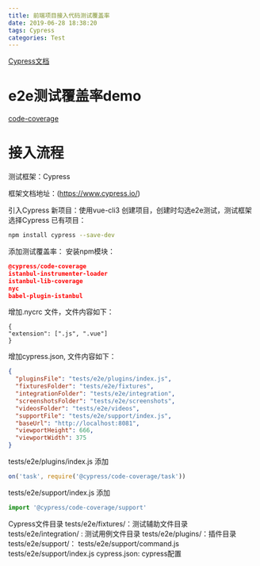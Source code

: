 ```yaml
---
title: 前端项目接入代码测试覆盖率
date: 2019-06-28 18:38:20
tags: Cypress
categories: Test
---
```


[Cypress文档](https://docs.cypress.io/)

# e2e测试覆盖率demo
[code-coverage](https://github.com/xieQin/code-coverage)

# 接入流程
测试框架：Cypress

框架文档地址：(https://www.cypress.io/)

引入Cypress
新项目：使用vue-cli3 创建项目，创建时勾选e2e测试，测试框架选择Cypress
已有项目： 
```bash
npm install cypress --save-dev
```
添加测试覆盖率：
安装npm模块：
```json
@cypress/code-coverage
istanbul-instrumenter-loader
istanbul-lib-coverage
nyc
babel-plugin-istanbul
```
增加.nycrc 文件，文件内容如下：
```
{
"extension": [".js", ".vue"]
}
```
增加cypress.json, 文件内容如下：
```json
{
  "pluginsFile": "tests/e2e/plugins/index.js",
  "fixturesFolder": "tests/e2e/fixtures",
  "integrationFolder": "tests/e2e/integration",
  "screenshotsFolder": "tests/e2e/screenshots",
  "videosFolder": "tests/e2e/videos",
  "supportFile": "tests/e2e/support/index.js",
  "baseUrl": "http://localhost:8081",
  "viewportHeight": 666,
  "viewportWidth": 375
}
```
tests/e2e/plugins/index.js 添加 
```js
on('task', require('@cypress/code-coverage/task'))
```
tests/e2e/support/index.js 添加
```js
import '@cypress/code-coverage/support'
```
Cypress文件目录
tests/e2e/fixtures/：测试辅助文件目录
tests/e2e/integration/ : 测试用例文件目录
tests/e2e/plugins/：插件目录
tests/e2e/support/：
  tests/e2e/support/command.js
  tests/e2e/support/index.js
cypress.json: cypress配置
